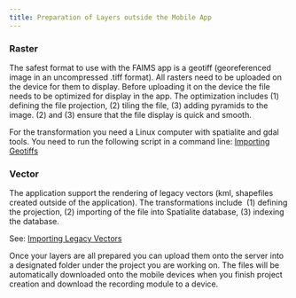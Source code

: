 ```yaml
---
title: Preparation of Layers outside the Mobile App
---
```



### Raster  

The safest format to use with the FAIMS app is a geotiff (georeferenced
image in an uncompressed .tiff format). All rasters need to be uploaded
on the device for them to display. Before uploading it on the device the
file needs to be optimized for display in the app. The optimization
includes (1) defining the file projection, (2) tiling the file, (3)
adding pyramids to the image. (2) and (3) ensure that the file display
is quick and smooth.

For the transformation you need a Linux computer with spatialite and
gdal tools. You need to run the following script in a command
line: [Importing Geotiffs](../Importing+GeoTiffs+into+FAIMS+Android+App)

### Vector

The application support the rendering of legacy vectors (kml,
shapefiles created outside of the application). The transformations
include  (1) defining the projection, (2) importing of the file into
Spatialite database, (3) indexing the database.

See: [Importing Legacy Vectors](../Importing+Shape+files+into+Spatialite+Database)

Once your layers are all prepared you can upload them onto the server
into a designated folder under the project you are working on. The files
will be automatically downloaded onto the mobile devices when you finish
project creation and download the recording module to a device.


</div>
